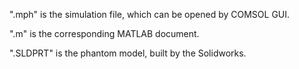 ".mph" is the simulation file, which can be opened by COMSOL GUI.


".m" is the corresponding MATLAB document.


".SLDPRT" is the phantom model, built by the Solidworks.
